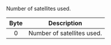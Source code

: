 Number of satellites used. 

 | Byte | Description                | 
 | :----: | -----------                | 
 | 0    | Number of satellites used. | 
